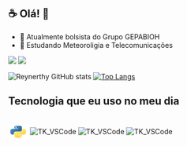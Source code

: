 ## ☕ Olá! 👋

- 🔭 Atualmente bolsista do Grupo GEPABIOH
- 🌱 Estudando Meteoroligia e Telecomunicações
 
<div> 
  <a href="https://www.instagram.com/reynerthy" target="_blank"><img src="https://img.shields.io/badge/-Instagram-%23E4405F?style=for-the-badge&logo=instagram&logoColor=white" target="_blank"></a>
 	<a href = "mailto:reynerthy@gmail.com"><img src="https://img.shields.io/badge/-Gmail-%23333?style=for-the-badge&logo=gmail&logoColor=white" target="_blank"></a> 
</div>

![Reynerthy GitHub stats](https://github-readme-stats.vercel.app/api?username=Reynerthy&show_icons=true&theme=dracula)
[![Top Langs](https://github-readme-stats.vercel.app/api/top-langs/?username=Reynerthy)](https://github.com/anuraghazra/github-readme-stats)

## Tecnologia que eu uso no meu dia

<div style="display: inline_block"><br/>
     <img align="center" alt="T_-Python" height="30" width="40" src="https://raw.githubusercontent.com/devicons/devicon/master/icons/python/python-original.svg">
    <img align="center" alt="TK_VSCode" src="https://img.shields.io/badge/Visual_Studio_Code-0078D4?style=for-the-badge&logo=visual%20studio%20code&logoColor=white"/>
    <img align="center" alt="TK_VSCode" src="https://img.shields.io/badge/Overleaf-47A141?style=for-the-badge&logo=Overleaf&logoColor=white"/>
    <img align="center" alt="TK_VSCode" src="https://img.shields.io/badge/Duolingo-58CC02?style=for-the-badge&logo=Duolingo&logoColor=white"/>
</div>
